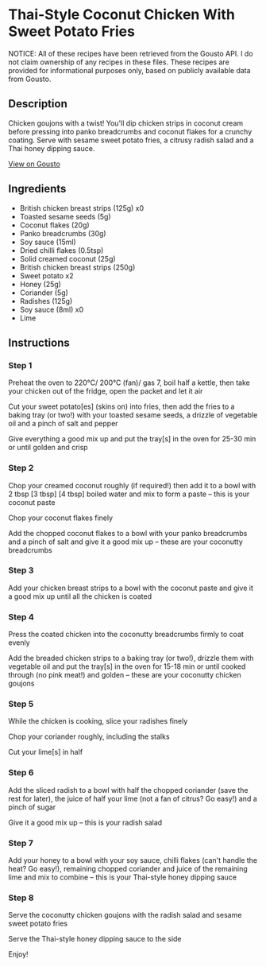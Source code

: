 # Thai-Style Coconut Chicken With Sweet Potato Fries

NOTICE: All of these recipes have been retrieved from the Gousto API. I do not claim ownership of any recipes in these files. These recipes are provided for informational purposes only, based on publicly available data from Gousto.

## Description

Chicken goujons with a twist! You'll dip chicken strips in coconut cream before pressing into panko breadcrumbs and coconut flakes for a crunchy coating. Serve with sesame sweet potato fries, a citrusy radish salad and a Thai honey dipping sauce.

[View on Gousto](https://www.gousto.co.uk/recipes/cookbook/thai-style-coconut-chicken-sweet-potato-fries)

## Ingredients

- British chicken breast strips (125g) x0
- Toasted sesame seeds (5g)
- Coconut flakes (20g)
- Panko breadcrumbs (30g)
- Soy sauce (15ml)
- Dried chilli flakes (0.5tsp)
- Solid creamed coconut (25g)
- British chicken breast strips (250g)
- Sweet potato x2
- Honey (25g)
- Coriander (5g)
- Radishes (125g)
- Soy sauce (8ml) x0
- Lime

## Instructions


### Step 1

Preheat the oven to 220°C/ 200°C (fan)/ gas 7, boil half a kettle, then take your chicken out of the fridge, open the packet and let it air

Cut your sweet potato[es] (skins on) into fries, then add the fries to a baking tray (or two!) with your toasted sesame seeds, a drizzle of vegetable oil and a pinch of salt and pepper

Give everything a good mix up and put the tray[s] in the oven for 25-30 min or until golden and crisp


### Step 2

Chop your creamed coconut roughly (if required!) then add it to a bowl with 2 tbsp<span class="text-danger"> <span class="text-purple">[3 tbsp]</span> [4 tbsp] </span>boiled water and mix to form a paste – this is your coconut paste

Chop your coconut flakes finely

Add the chopped coconut flakes to a bowl with your panko breadcrumbs and a pinch of salt and give it a good mix up – these are your coconutty breadcrumbs


### Step 3

Add your chicken breast strips to a bowl with the coconut paste and give it a good mix up until all the chicken is coated


### Step 4

Press the coated chicken into the coconutty breadcrumbs firmly to coat evenly

Add the breaded chicken strips to a baking tray (or two!), drizzle them with vegetable oil and put the tray[s] in the oven for 15-18 min or until cooked through (no pink meat!) and golden – these are your coconutty chicken goujons


### Step 5

While the chicken is cooking, slice your radishes finely

Chop your coriander roughly, including the stalks

Cut your lime[s] in half


### Step 6

Add the sliced radish to a bowl with half the chopped coriander (save the rest for later), the juice of half your<span class="text-danger"> </span>lime (not a fan of citrus? Go easy!) and a pinch of sugar

Give it a good mix up – this is your radish salad


### Step 7

Add your honey to a bowl with your soy sauce, chilli flakes (can't handle the heat? Go easy!), remaining chopped coriander and juice of the remaining lime and mix to combine – this is your Thai-style honey dipping sauce

### Step 8

Serve the coconutty chicken goujons with the radish salad and sesame sweet potato fries

Serve the Thai-style honey dipping sauce to the side

Enjoy!

